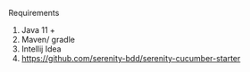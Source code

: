 Requirements
1. Java 11 + 
2. Maven/ gradle 
3. Intellij Idea
4. https://github.com/serenity-bdd/serenity-cucumber-starter